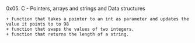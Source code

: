 0x05. C - Pointers, arrays and strings and Data structures

	+ function that takes a pointer to an int as parameter and updates the value it points to to 98
	+ function that swaps the values of two integers.
	+ function that returns the length of a string.
